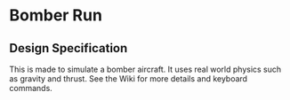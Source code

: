 # Bomber Run

## Design Specification

This is made to simulate a bomber aircraft. It uses real world physics such as gravity and thrust. See the Wiki for more details and keyboard commands.

